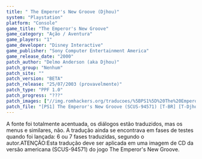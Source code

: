 ```yaml
---
title: " The Emperor's New Groove (Djhou)"
system: "Playstation"
platform: "Console"
game_title: "The Emperor's New Groove"
game_category: "Ação / Aventura"
game_players: "1"
game_developer: "Disney Interactive"
game_publisher: "Sony Computer Entertainment America"
game_release_date: "2000"
patch_author: "Delmo Anderson (aka Djhou)"
patch_group: "Nenhum"
patch_site: ""
patch_version: "BETA"
patch_release: "25/07/2003 (provavelmente)"
patch_type: "PPF 1.0"
patch_progress: "???"
patch_images: ["//img.romhackers.org/traducoes/%5BPS1%5D%20The%20Emperor's%20New%20Groove%20-%20Djhou%20-%201.jpg","//img.romhackers.org/traducoes/%5BPS1%5D%20The%20Emperor's%20New%20Groove%20-%20Djhou%20-%202.jpg","//img.romhackers.org/traducoes/%5BPS1%5D%20The%20Emperor's%20New%20Groove%20-%20Djhou%20-%203.jpg"]
patch_file: "[PS1] The Emperor's New Groove (SCUS-94571) [T-BR] [T-Djhou G-Nenhum] [V-BETA A-2003].zip"
---
```

A fonte foi totalmente acentuada, os diálogos estão traduzidos, mas os menus e similares, não. A tradução ainda se encontrava em fases de testes quando foi lançada: 6 ou 7 fases traduzidas, segundo o autor.ATENÇÃO:Esta tradução deve ser aplicada em uma imagem de CD da versão americana (SCUS-94571) do jogo The Emperor's New Groove.